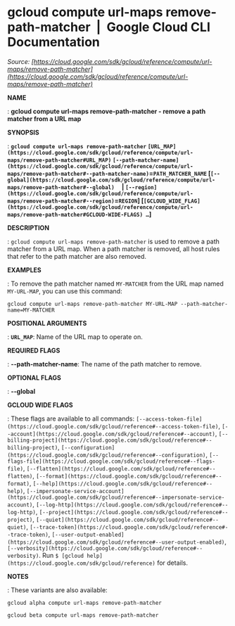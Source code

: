 # gcloud compute url-maps remove-path-matcher  |  Google Cloud CLI Documentation

*Source: [https://cloud.google.com/sdk/gcloud/reference/compute/url-maps/remove-path-matcher](https://cloud.google.com/sdk/gcloud/reference/compute/url-maps/remove-path-matcher)*

**NAME**

: **gcloud compute url-maps remove-path-matcher - remove a path matcher from a URL map**

**SYNOPSIS**

: **`gcloud compute url-maps remove-path-matcher` `[URL_MAP](https://cloud.google.com/sdk/gcloud/reference/compute/url-maps/remove-path-matcher#URL_MAP)` `[--path-matcher-name](https://cloud.google.com/sdk/gcloud/reference/compute/url-maps/remove-path-matcher#--path-matcher-name)`=`PATH_MATCHER_NAME` [`[--global](https://cloud.google.com/sdk/gcloud/reference/compute/url-maps/remove-path-matcher#--global)`     | `[--region](https://cloud.google.com/sdk/gcloud/reference/compute/url-maps/remove-path-matcher#--region)`=`REGION`] [`[GCLOUD_WIDE_FLAG](https://cloud.google.com/sdk/gcloud/reference/compute/url-maps/remove-path-matcher#GCLOUD-WIDE-FLAGS) …`]**

**DESCRIPTION**

: `gcloud compute url-maps remove-path-matcher` is used to remove a
path matcher from a URL map. When a path matcher is removed, all host rules that
refer to the path matcher are also removed.

**EXAMPLES**

: To remove the path matcher named ``MY-MATCHER``
from the URL map named ``MY-URL-MAP``, you can
use this command:

```
gcloud compute url-maps remove-path-matcher MY-URL-MAP --path-matcher-name=MY-MATCHER
```

**POSITIONAL ARGUMENTS**

: **`URL_MAP`**:
Name of the URL map to operate on.

**REQUIRED FLAGS**

: **--path-matcher-name**:
The name of the path matcher to remove.

**OPTIONAL FLAGS**

: **--global**

**GCLOUD WIDE FLAGS**

: These flags are available to all commands: `[--access-token-file](https://cloud.google.com/sdk/gcloud/reference#--access-token-file)`,
`[--account](https://cloud.google.com/sdk/gcloud/reference#--account)`, `[--billing-project](https://cloud.google.com/sdk/gcloud/reference#--billing-project)`,
`[--configuration](https://cloud.google.com/sdk/gcloud/reference#--configuration)`,
`[--flags-file](https://cloud.google.com/sdk/gcloud/reference#--flags-file)`,
`[--flatten](https://cloud.google.com/sdk/gcloud/reference#--flatten)`, `[--format](https://cloud.google.com/sdk/gcloud/reference#--format)`, `[--help](https://cloud.google.com/sdk/gcloud/reference#--help)`, `[--impersonate-service-account](https://cloud.google.com/sdk/gcloud/reference#--impersonate-service-account)`,
`[--log-http](https://cloud.google.com/sdk/gcloud/reference#--log-http)`,
`[--project](https://cloud.google.com/sdk/gcloud/reference#--project)`, `[--quiet](https://cloud.google.com/sdk/gcloud/reference#--quiet)`, `[--trace-token](https://cloud.google.com/sdk/gcloud/reference#--trace-token)`, `[--user-output-enabled](https://cloud.google.com/sdk/gcloud/reference#--user-output-enabled)`,
`[--verbosity](https://cloud.google.com/sdk/gcloud/reference#--verbosity)`.
Run `$ [gcloud help](https://cloud.google.com/sdk/gcloud/reference)` for details.

**NOTES**

: These variants are also available:

```
gcloud alpha compute url-maps remove-path-matcher
```

```
gcloud beta compute url-maps remove-path-matcher
```